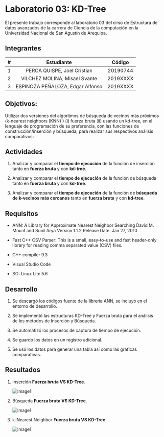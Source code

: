 # Laboratorio 03: KD-Tree

El presente trabajo corresponde al laboratorio 03 del cirso de Estructura de datos avanzados de la carrera de Ciencia de la computación en la Universidad Nacional de San Agustín de Arequipa.

## Integrantes

| # |Estudiante | Código  |
| :---:   | :-: | :-: |
|1 |PERCA QUISPE, Joel Cristian | 20190744 |
|2 |VILCHEZ MOLINA, Misael Svante | 2019XXXX |
|3 |ESPINOZA PEÑALOZA, Edgar Alfonso | 2019XXXX |


## Objetivos:

Utilizar dos versiones del algoritmos de búsqueda de vecinos más próximos (k-nearest neighbors (KNN) ) (i)
fuerza bruta (ii) usando un kd-tree, en el lenguaje de programación de su preferencia, con las funciones de
construcción/inserción y búsqueda, para realizar sus respectivos análisis comparativos:


## Actividades

1. Analizar y comparar el **tiempo de ejecución** de la función de inserción tanto en **fuerza bruta** y con **kd-tree**.

2. Analizar y comparar el **tiempo de ejecución** de la función de búsqueda tanto en **fuerza bruta** y con **kd-tree**.

3. Analizar y comparar el **tiempo de ejecución** de la función de **búsqueda de  k-vecinos más cercanos** tanto en **fuerza bruta** y con **kd-tree**.  

## Requisitos

* ANN: A Library for
Approximate Nearest Neighbor Searching
David M. Mount and Sunil Arya
Version 1.1.2
Release Date: Jan 27, 2010


* Fast C++ CSV Parser: This is a small, easy-to-use and fast header-only library for reading comma separated value (CSV) files.

* G++ compiler 9.3

* Visual Studio Code

* SO: Linux Lite 5.6

## Desarrollo

1. Se descargó los códigos fuente de la libreria ANN, se incluyó en el entorno de desarrollo.

2. Se implementó las estructuras KD-Tree y Fuerza bruta para el análisis de los métodos de Inserción y Búsqueda.

3. Se automatizó los procesos de captura de tiempo de ejecución.

4. Se guardó los datos en un registro adicional.

5. Se usó los datos para generar una tabla así como las gráficas comparativas.

## Resultados

1. Inserción **Fuerza bruta VS KD-Tree**.

    ![Image1](docs/image1.png)

1. Búsqueda **Fuerza bruta VS KD-Tree**.

    ![Image1](docs/image1.png)

1. k-Nearest Neighbor **Fuerza bruta VS KD-Tree**.

    ![Image1](docs/image1.png)